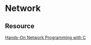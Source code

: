 # Network
## Resource
[Hands-On Network Programming with C](https://www.packtpub.com/en-us/product/hands-on-network-programming-with-c-9781789344080)
